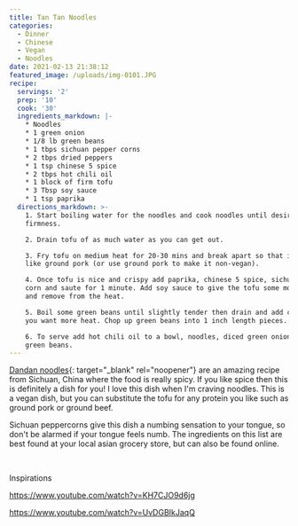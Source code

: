 ```yaml
---
title: Tan Tan Noodles
categories:
  - Dinner
  - Chinese
  - Vegan
  - Noodles
date: 2021-02-13 21:38:12
featured_image: /uploads/img-0101.JPG
recipe:
  servings: '2'
  prep: '10'
  cook: '30'
  ingredients_markdown: |-
    * Noodles
    * 1 green onion
    * 1/8 lb green beans
    * 1 tbps sichuan pepper corns
    * 2 tbps dried peppers
    * 1 tsp chinese 5 spice
    * 2 tbps hot chili oil
    * 1 block of firm tofu
    * 3 Tbsp soy sauce
    * 1 tsp paprika
  directions_markdown: >-
    1. Start boiling water for the noodles and cook noodles until desired
    firmness.

    2. Drain tofu of as much water as you can get out.

    3. Fry tofu on medium heat for 20-30 mins and break apart so that it looks
    like ground pork (or use ground pork to make it non-vegan).

    4. Once tofu is nice and crispy add paprika, chinese 5 spice, sichuan pepper
    corn and saute for 1 minute. Add soy sauce to give the tofu some more color
    and remove from the heat.

    5. Boil some green beans until slightly tender then drain and add chili if
    you want more heat. Chop up green beans into 1 inch length pieces.

    6. To serve add hot chili oil to a bowl, noodles, diced green onions, and
    green beans.
---
```


[Dandan noodles](https://en.wikipedia.org/wiki/Dandan_noodles){: target="_blank" rel="noopener"}&nbsp;are an amazing recipe from Sichuan, China where the food is really spicy. If you like spice then this is definitely a dish for you\! I love this dish when I'm craving noodles. This is a vegan dish, but you can substitute the tofu for any protein you like such as ground pork or ground beef.

Sichuan peppercorns give this dish a numbing sensation to your tongue, so don't be alarmed if your tongue feels numb. The ingredients on this list are best found at your local asian grocery store, but can also be found online.

&nbsp;

Inspirations

https://www.youtube.com/watch?v=KH7CJO9d6jg

https://www.youtube.com/watch?v=UvDGBIkJaqQ

&nbsp;
